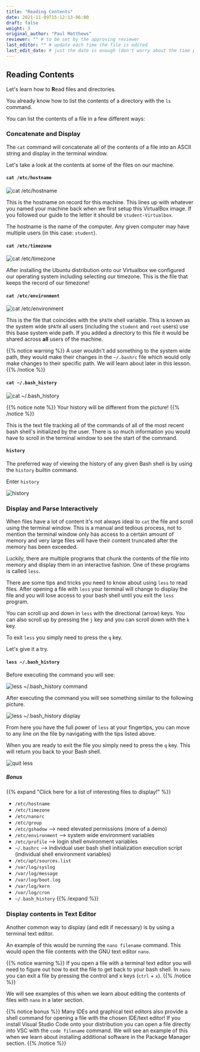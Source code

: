 ```yaml
---
title: "Reading Contents"
date: 2021-11-09T15:12:13-06:00
draft: false
weight: 3
original_author: "Paul Matthews" 
reviewer: "" # to be set by the approving reviewer
last_editor: "" # update each time the file is edited
last_edit_date: # just the date is enough (don't worry about the time portion)
---
```


## Reading Contents

Let's learn how to **R**ead files and directories.

You already know how to list the contents of a directory with the `ls` command.

You can list the contents of a file in a few different ways:

### Concatenate and Display

The `cat` command will concatenate all of the contents of a file into an ASCII string and display in the terminal window.

Let's take a look at the contents at some of the files on our machine.

#### `cat /etc/hostname`

![cat /etc/hostname](pictures/cat-etc-hostname.png)

This is the hostname on record for this machine. This lines up with whatever you named your machine back when we first setup this VirtualBox image. If you followed our guide to the letter it should be `student-Virtualbox`.

The hostname is the name of the computer. Any given computer may have multiple users (in this case: `student`).

#### `cat /etc/timezone`

![cat /etc/timezone](pictures/cat-etc-timezone.png)

After installing the Ubuntu distribution onto our Virtualbox we configured our operating system including selecting our timezone. This is the file that keeps the record of our timezone!

#### `cat /etc/environment`

![cat /etc/environment](pictures/cat-etc-environment.png)

This is the file that coincides with the `$PATH` shell variable. This is known as the system wide `$PATH` all users (including the `student` and `root` users) use this base system wide path. If you added a directory to this file it would be shared across **all** users of the machine. 

{{% notice warning %}}
A user wouldn't add something to the system wide path, they would make their changes in the `~/.bashrc` file which would only make changes to their specific path. We will learn about later in this lesson.
{{% /notice %}}

#### `cat ~/.bash_history`

![cat ~/.bash_history](pictures/cat-bash-history.png)

{{% notice note %}}
Your history will be different from the picture!
{{% /notice %}}

This is the text file tracking all of the commands of all of the most recent bash shell's initialized by the user. There is so much information you would have to scroll in the terminal window to see the start of the command.

#### `history`

The preferred way of viewing the history of any given Bash shell is by using the `history` builtin command.

Enter `history`

![history](pictures/history.png)

### Display and Parse Interactively

When files have a lot of content it's not always ideal to `cat` the file and scroll using the terminal window. This is a manual and tedious process, not to mention the terminal window only has access to a certain amount of memory and very large files will have their content truncated after the memory has been exceeded.

Luckily, there are multiple programs that chunk the contents of the file into memory and display them in an interactive fashion. One of these programs is called `less`.

There are some tips and tricks you need to know about using `less` to read files. After opening a file with `less` your terminal will change to display the file and you will lose access to your bash shell until you exit the `less` program. 

You can scroll up and down in `less` with the directional (arrow) keys. You can also scroll up by pressing the `j` key and you can scroll down with the `k` key.

To exit `less` you simply need to press the `q` key.

Let's give it a try.

#### `less ~/.bash_history`

Before executing the command you will see:

![less ~/.bash_history command](pictures/less-bash-history-cmd.png)

After executing the command you will see something similar to the following picture.

![less ~/.bash_history display](pictures/less-bash-history-display.png)

From here you have the full power of `less` at your fingertips, you can move to any line on the file by navigating with the tips listed above.

When you are ready to exit the file you simply need to press the `q` key. This will return you back to your Bash shell.

![quit less](pictures/quit-less.png)

##### Bonus

{{% expand "Click here for a list of interesting files to display!" %}}
- `/etc/hostname`
- `/etc/timezone`
- `/etc/nanorc`
- `/etc/group`
- `/etc/gshadow` --> need elevated permissions (more of a demo)
- `/etc/environment` --> system wide environment variables
- `/etc/profile` --> login shell environment variables
- `~/.bashrc` --> individual user bash shell initialization execution script (individual shell environment variables)
- `/etc/apt/sources.list`
- `/var/log/syslog`
- `/var/log/message`
- `/var/log/boot.log`
- `/var/log/kern`
- `/var/log/cron`
- `~/.bash_history`
{{% /expand %}}

### Display contents in Text Editor

Another common way to display (and edit if necessary) is by using a terminal text editor.

An example of this would be running the `nano filename` command. This would open the file contents with the GNU text editor `nano`.

{{% notice warning %}}
If you open a file with a terminal text editor you will need to figure out how to exit the file to get back to your bash shell. In `nano` you can exit a file by pressing the control and x keys (`ctrl` + `x`).
{{% /notice %}}

We will see examples of this when we learn about editing the contents of files with `nano` in a later section.

{{% notice bonus %}}
Many IDEs and graphical text editors also provide a shell command for opening a file with the chosen IDE/text editor! If you install Visual Studio Code onto your distribution you can open a file directly into VSC with the `code filename` command. We will see an example of this when we learn about installing additional software in the Package Manager section.
{{% /notice %}}